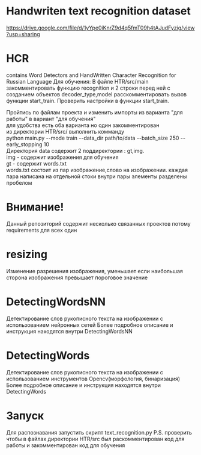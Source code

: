 # Handwriten text recognition dataset
https://drive.google.com/file/d/1yYpe0iKnrZ9d4q5fmT09h4tAJudFyzig/view?usp=sharing


# HCR
contains Word Detectors and HandWritten Character Recognition for Russian Language
Для обучения:
В файле HTR/src/main закомментировать функцию recognition и 2 строки перед ней с созданием объектов decoder_type,model
расскомментировать вызов функции start_train. Проверить настройки в функции start_train.

Пройтись по файлам проекта и изменить импорты из варианта "для работы" в вариант "для обучения"  
для удобства есть оба варианта но один закомментирован  
из директории HTR/src/ выполнить комманду  
python main.py --mode train --data_dir path/to/data  --batch_size 250 --early_stopping 10  
Директория data содержит 2 поддиректории : gt,img.  
img - содержит изображения для обучения  
gt - содержит words.txt  
words.txt состоит из пар изображение,слово на изображении. каждая пара написана на отдельной стоки внутри пары элементы разделены пробелом  


# Внимание!
Данный репозиторий содержит несколько связанных проектов потому requirements для всех один

# resizing
Изменение разрешения изображения, уменьшает если наибольшая сторона изображения превышает пороговое значение

# DetectingWordsNN
Детектирование слов рукописного текста на изображении с использованием нейронных сетей
Более подробное описание и инструкция находятся внутри DetectingWordsNN

# DetectingWords
Детектирование слов рукописного текста на изображении с использованием инструментов Opencv(морфология, бинаризация)
Более подробное описание и инструкция находятся внутри DetectingWords

# Запуск
Для распознавания запустить скрипт text_recognition.py
P.S.  проверить чтобы в файлах директории HTR/src был раскомментирован код для работы и закомментирован код для обучения
